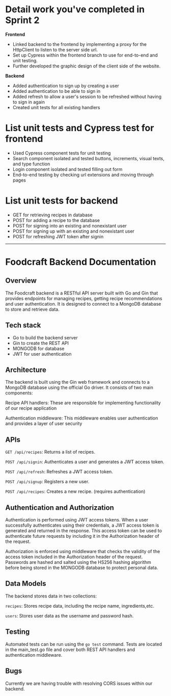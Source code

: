 
# Detail work you've completed in Sprint 2
**Frontend**
- Linked backend to the frontend by implementing a proxy for the HttpClient to listen to the server side url.
- Set up Cypress within the frontend branch to use for end-to-end and unit testing. 
- Further developed the graphic design of the client side of the website.

**Backend**
- Added authentication to sign up by creating a user
- Added authentication to be able to sign in
- Added refresh to allow a user's session to be refreshed without having to sign in again
- Created unit tests for all existing handlers

# List unit tests and Cypress test for frontend
- Used Cypress component tests for unit testing
- Search component isolated and tested buttons, increments, visual texts, and type function
- Login component isolated and tested filling out form
- End-to-end testing by checking url extensions and moving through pages

# List unit tests for backend
- GET for retrieving recipes in database
- POST for adding a recipe to the database
- POST for signing into an existing and nonexistant user
- POST for signing up with an existing and nonexistant user
- POST for refreshing JWT token after signin

------------

# Foodcraft Backend Documentation
## Overview
The Foodcraft backend is a RESTful API server built with Go and Gin that provides endpoints for managing recipes, getting recipe recommendations and user authentication. It is designed to connect to a MongoDB database to store and retrieve data.
## Tech stack
- Go to build the backend server
- Gin to create the REST API
- MONGODB for database
- JWT for user authentication

## Architecture
The backend is built using the Gin web framework and connects to a MongoDB database using the official Go driver. It consists of two main components:

Recipe API handlers: These are responsible for implementing functionality of our recipe application 

Authentication middleware: This middleware enables user authentication and provides a layer of user security
## APIs
`GET /api/recipes`: Returns a list of recipes.

`POST /api/signin`: Authenticates a user and generates a JWT access token.

`POST /api/refresh`: Refreshes a JWT access token.

`POST /api/signup`: Registers a new user.

`POST /api/recipes`: Creates a new recipe. (requires authentication)
## Authentication and Authorization
Authentication is performed using JWT access tokens. When a user successfully authenticates using their credentials, a JWT access token is generated and returned in the response. This access token can be used to authenticate future requests by including it in the Authorization header of the request.

Authorization is enforced using middleware that checks the validity of the access token included in the Authorization header of the request. 
Passwords are hashed and salted using the HS256 hashing algorithm before being stored in the MONGODB database to protect personal data.
## Data Models
The backend stores data in two collections:

`recipes`: Stores recipe data, including the recipe name, ingredients,etc.

`users`: Stores user data as the username and password hash.
## Testing
Automated tests can be run using the `go test` command. Tests are located in the main_test.go file and cover both REST API handlers and authentication middleware.
## Bugs
Currently we are having trouble with resolving CORS issues within our backend.
